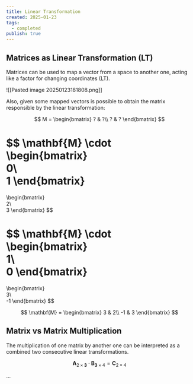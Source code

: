 ```yaml
---
title: Linear Transformation
created: 2025-01-23
tags:
  - completed
publish: true
---
```

## Matrices as Linear Transformation (LT)

Matrices can be used to map a vector from a space to another one, acting like a factor for changing coordinates (LT).

![[Pasted image 20250123181808.png]]

Also, given some mapped vectors is possible to obtain the matrix responsible by the linear transformation:

$$
M = \begin{bmatrix}  
? & ?\\  
? & ?
\end{bmatrix}
$$

$$
\mathbf{M}
\cdot
\begin{bmatrix}  
0\\  
1
\end{bmatrix}
=
\begin{bmatrix}  
2\\  
3
\end{bmatrix}
$$

$$
\mathbf{M}
\cdot
\begin{bmatrix}  
1\\  
0
\end{bmatrix}
=
\begin{bmatrix}  
3\\  
-1
\end{bmatrix}
$$

$$
\mathbf{M} = 
\begin{bmatrix}  
3 & 2\\  
-1 & 3
\end{bmatrix}
$$

## Matrix vs Matrix Multiplication

The multiplication of one matrix by another one can be interpreted as a combined two consecutive linear transformations.

$$
\mathbf{A}_{2 \times \mathbf{3}}\cdot\mathbf{B}_{\mathbf{3} \times 4} = \mathbf{C}_{2 \times 4}
$$

...